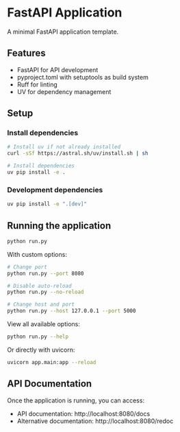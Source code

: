 # FastAPI Application

A minimal FastAPI application template.

## Features

- FastAPI for API development
- pyproject.toml with setuptools as build system
- Ruff for linting
- UV for dependency management

## Setup

### Install dependencies

```bash
# Install uv if not already installed
curl -sSf https://astral.sh/uv/install.sh | sh

# Install dependencies
uv pip install -e .
```

### Development dependencies

```bash
uv pip install -e ".[dev]"
```

## Running the application

```bash
python run.py
```

With custom options:

```bash
# Change port
python run.py --port 8080

# Disable auto-reload
python run.py --no-reload

# Change host and port
python run.py --host 127.0.0.1 --port 5000
```

View all available options:

```bash
python run.py --help
```

Or directly with uvicorn:

```bash
uvicorn app.main:app --reload
```

## API Documentation

Once the application is running, you can access:

- API documentation: http://localhost:8080/docs
- Alternative documentation: http://localhost:8080/redoc
